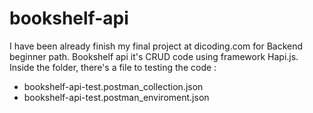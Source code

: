 # bookshelf-api
I have been already finish my final project at dicoding.com for Backend beginner path. Bookshelf api it's CRUD code using framework Hapi.js.
Inside the folder, there's a file to testing the code :
- bookshelf-api-test.postman_collection.json
- bookshelf-api-test.postman_enviroment.json

